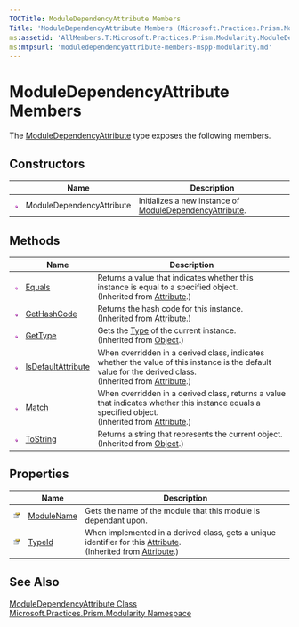 ```yaml
---
TOCTitle: ModuleDependencyAttribute Members
Title: 'ModuleDependencyAttribute Members (Microsoft.Practices.Prism.Modularity)'
ms:assetid: 'AllMembers.T:Microsoft.Practices.Prism.Modularity.ModuleDependencyAttribute'
ms:mtpsurl: 'moduledependencyattribute-members-mspp-modularity.md'
---
```



# ModuleDependencyAttribute Members

The [ModuleDependencyAttribute](/patterns-practices/reference/moduledependencyattribute-class-mspp-modularity) type exposes the following members.

## Constructors


<table>

<thead>
<tr class="header">
<th> </th>
<th>Name</th>
<th>Description</th>
</tr>
</thead>
<tbody>
<tr class="odd">
<td><img src="/patterns-practices/reference/images/public-method.gif" alt="Public method"/></td>
<td>ModuleDependencyAttribute</td>
<td><div class="summary">
Initializes a new instance of <a href="/patterns-practices/reference/moduledependencyattribute-class-mspp-modularity" data-raw-source="[ModuleDependencyAttribute](/patterns-practices/reference/moduledependencyattribute-class-mspp-modularity)">ModuleDependencyAttribute</a>.
</div></td>
</tr>
</tbody>
</table>

## Methods


<table>

<thead>
<tr class="header">
<th> </th>
<th>Name</th>
<th>Description</th>
</tr>
</thead>
<tbody>
<tr class="odd">
<td><img src="/patterns-practices/reference/images/public-method.gif" alt="Public method"/></td>
<td><a href="http://msdn.microsoft.com/en-us/library/09ds241w" data-raw-source="[Equals](http://msdn.microsoft.com/en-us/library/09ds241w)">Equals</a></td>
<td><div class="summary">
Returns a value that indicates whether this instance is equal to a specified object.
</div>
(Inherited from <a href="http://msdn.microsoft.com/en-us/library/e8kc3626" data-raw-source="[Attribute](http://msdn.microsoft.com/en-us/library/e8kc3626)">Attribute</a>.)</td>
</tr>
<tr class="even">
<td><img src="/patterns-practices/reference/images/public-method.gif" alt="Public method"/></td>
<td><a href="http://msdn.microsoft.com/en-us/library/365e1bxs" data-raw-source="[GetHashCode](http://msdn.microsoft.com/en-us/library/365e1bxs)">GetHashCode</a></td>
<td><div class="summary">
Returns the hash code for this instance.
</div>
(Inherited from <a href="http://msdn.microsoft.com/en-us/library/e8kc3626" data-raw-source="[Attribute](http://msdn.microsoft.com/en-us/library/e8kc3626)">Attribute</a>.)</td>
</tr>
<tr class="odd">
<td><img src="/patterns-practices/reference/images/public-method.gif" alt="Public method"/></td>
<td><a href="http://msdn.microsoft.com/en-us/library/dfwy45w9" data-raw-source="[GetType](http://msdn.microsoft.com/en-us/library/dfwy45w9)">GetType</a></td>
<td><div class="summary">
Gets the <a href="http://msdn.microsoft.com/en-us/library/42892f65" data-raw-source="[Type](http://msdn.microsoft.com/en-us/library/42892f65)">Type</a> of the current instance.
</div>
(Inherited from <a href="http://msdn.microsoft.com/en-us/library/e5kfa45b" data-raw-source="[Object](http://msdn.microsoft.com/en-us/library/e5kfa45b)">Object</a>.)</td>
</tr>
<tr class="even">
<td><img src="/patterns-practices/reference/images/public-method.gif" alt="Public method"/></td>
<td><a href="http://msdn.microsoft.com/en-us/library/tbkb5x6t" data-raw-source="[IsDefaultAttribute](http://msdn.microsoft.com/en-us/library/tbkb5x6t)">IsDefaultAttribute</a></td>
<td><div class="summary">
When overridden in a derived class, indicates whether the value of this instance is the default value for the derived class.
</div>
(Inherited from <a href="http://msdn.microsoft.com/en-us/library/e8kc3626" data-raw-source="[Attribute](http://msdn.microsoft.com/en-us/library/e8kc3626)">Attribute</a>.)</td>
</tr>
<tr class="odd">
<td><img src="/patterns-practices/reference/images/public-method.gif" alt="Public method"/></td>
<td><a href="http://msdn.microsoft.com/en-us/library/wy7chz44" data-raw-source="[Match](http://msdn.microsoft.com/en-us/library/wy7chz44)">Match</a></td>
<td><div class="summary">
When overridden in a derived class, returns a value that indicates whether this instance equals a specified object.
</div>
(Inherited from <a href="http://msdn.microsoft.com/en-us/library/e8kc3626" data-raw-source="[Attribute](http://msdn.microsoft.com/en-us/library/e8kc3626)">Attribute</a>.)</td>
</tr>
<tr class="even">
<td><img src="/patterns-practices/reference/images/public-method.gif" alt="Public method"/></td>
<td><a href="http://msdn.microsoft.com/en-us/library/7bxwbwt2" data-raw-source="[ToString](http://msdn.microsoft.com/en-us/library/7bxwbwt2)">ToString</a></td>
<td><div class="summary">
Returns a string that represents the current object.
</div>
(Inherited from <a href="http://msdn.microsoft.com/en-us/library/e5kfa45b" data-raw-source="[Object](http://msdn.microsoft.com/en-us/library/e5kfa45b)">Object</a>.)</td>
</tr>
</tbody>
</table>

## Properties


<table>

<thead>
<tr class="header">
<th> </th>
<th>Name</th>
<th>Description</th>
</tr>
</thead>
<tbody>
<tr class="odd">
<td><img src="/patterns-practices/reference/images/pubproperty.gif" alt="Public property"/></td>
<td><a href="/patterns-practices/reference/moduledependencyattribute-modulename-property-mspp-modularity" data-raw-source="[ModuleName](/patterns-practices/reference/moduledependencyattribute-modulename-property-mspp-modularity)">ModuleName</a></td>
<td><div class="summary">
Gets the name of the module that this module is dependant upon.
</div></td>
</tr>
<tr class="even">
<td><img src="/patterns-practices/reference/images/pubproperty.gif" alt="Public property"/></td>
<td><a href="http://msdn.microsoft.com/en-us/library/sa1bf03e" data-raw-source="[TypeId](http://msdn.microsoft.com/en-us/library/sa1bf03e)">TypeId</a></td>
<td><div class="summary">
When implemented in a derived class, gets a unique identifier for this <a href="http://msdn.microsoft.com/en-us/library/e8kc3626" data-raw-source="[Attribute](http://msdn.microsoft.com/en-us/library/e8kc3626)">Attribute</a>.
</div>
(Inherited from <a href="http://msdn.microsoft.com/en-us/library/e8kc3626" data-raw-source="[Attribute](http://msdn.microsoft.com/en-us/library/e8kc3626)">Attribute</a>.)</td>
</tr>
</tbody>
</table>

## See Also

[ModuleDependencyAttribute Class](/patterns-practices/reference/moduledependencyattribute-class-mspp-modularity)  
[Microsoft.Practices.Prism.Modularity Namespace](/patterns-practices/reference/mspp-modularity-namespace)  